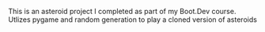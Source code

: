 This is an asteroid project I completed as part of my Boot.Dev course.  
Utlizes pygame and random generation to play a cloned version of asteroids
